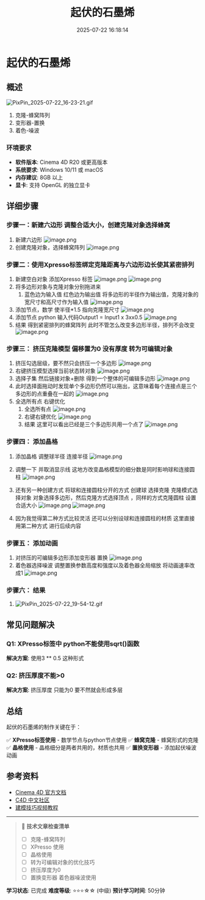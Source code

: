 ﻿---
title: 起伏的石墨烯
date: 2025-07-22 16:18:14
tags:
  - C4D
categories:
  - 技术分享
  - C4D
cover: http://img.upoorcake.cn/upoorcake/006cn0osgw1f4695qkun0j30u00hdqn3.jpg
description:
---

# 起伏的石墨烯

## 概述

![PixPin_2025-07-22_16-23-21.gif](http://img.upoorcake.cn/upoorcake/202507221623492.gif)

1. 克隆-蜂窝阵列
2. 变形器-置换
3. 着色-噪波

### 环境要求
- **软件版本**: Cinema 4D R20 或更高版本
- **系统要求**: Windows 10/11 或 macOS
- **内存建议**: 8GB 以上
- **显卡**: 支持 OpenGL 的独立显卡

## 详细步骤

### 步骤一：新建六边形 调整合适大小，创建克隆对象选择蜂窝

1. 新建六边形
	![image.png](http://img.upoorcake.cn/upoorcake/202507221638080.png)
2. 创建克隆对象，选择蜂窝阵列
	![image.png](http://img.upoorcake.cn/upoorcake/202507221639888.png)
### 步骤二：使用Xpresso标签绑定克隆距离与六边形边长使其紧密排列
1. 新建空白对象 添加Xpresso 标签 
	![image.png](http://img.upoorcake.cn/upoorcake/202507221647899.png)
	![image.png](http://img.upoorcake.cn/upoorcake/202507221647551.png)
2. 将多边形对象与克隆对象分别拖进来
	1. 蓝色边为输入值 红色边为输出值 将多边形的半径作为输出值，克隆对象的宽尺寸和高尺寸作为输入值
	![image.png](http://img.upoorcake.cn/upoorcake/202507221650660.png)
3. 添加节点，数学 使半径*1.5 指向克隆宽尺寸
	![image.png](http://img.upoorcake.cn/upoorcake/202507221900472.png)
4. 添加节点 python 输入代码Output1 = Input1 x 3xx0.5 
	![image.png](http://img.upoorcake.cn/upoorcake/202507221907474.png)
5. 结果 得到紧密排列的蜂窝阵列 此时不管怎么改变多边形半径，排列不会改变
	![image.png](http://img.upoorcake.cn/upoorcake/202507221908368.png)
### 步骤三： 挤压克隆模型 偏移置为0 没有厚度 转为可编辑对象

1. 挤压勾选层级，要不然只会挤压一个多边形
	![image.png](http://img.upoorcake.cn/upoorcake/202507221913031.png)
2. 右键挤压模型选择当前状态转对象 
	![image.png](http://img.upoorcake.cn/upoorcake/202507221917959.png)
3. 选择子集 然后链接对象+删除 得到一个整体的可编辑多边形
	![image.png](http://img.upoorcake.cn/upoorcake/202507221918483.png)
4. 此时选择面拖动时发现单个多边形仍然可以拖出，这意味着每个连接点是三个多边形的点重叠在一起的
	![image.png](http://img.upoorcake.cn/upoorcake/202507221921571.png)
5. 全选所有点 右键优化
	1. 全选所有点
		![image.png](http://img.upoorcake.cn/upoorcake/202507221922990.png)
	2. 右键右键优化
		![image.png](http://img.upoorcake.cn/upoorcake/202507221923369.png)
	3. 结果 这里可以看出已经是三个多边形共用一个点了
		![image.png](http://img.upoorcake.cn/upoorcake/202507221924713.png)
### 步骤四： 添加晶格
1. 添加晶格 调整球半径 连接半径
	![image.png](http://img.upoorcake.cn/upoorcake/202507221929656.png)

2. 调整一下 并取消显示线 这地方改变晶格模型的细分数是同时影响球和连接圆柱 
	![image.png](http://img.upoorcake.cn/upoorcake/202507221931644.png)
3. 还有另一种创建方式  将球和连接圆柱分开的方式 创建球 选择克隆 克隆模式选择对象  对象选择多边形，然后克隆方式选择顶点 ，同样的方式克隆圆柱 设置合适大小
	![image.png](http://img.upoorcake.cn/upoorcake/202507221940829.png)
	![image.png](http://img.upoorcake.cn/upoorcake/202507221940238.png)

4. 因为我觉得第二种方式比较灵活 还可以分别设球和连接圆柱的材质 这里直接用第二种方式 进行后续内容
### 步骤五： 添加动画

1. 对挤压的可编辑多边形添加变形器 置换
	![image.png](http://img.upoorcake.cn/upoorcake/202507221943154.png)
2. 着色器选择噪波 调整置换参数高度和强度以及着色器全局缩放 将动画速率改成1 
	![image.png](http://img.upoorcake.cn/upoorcake/202507221949182.png)
### 步骤六： 结果
1. ![PixPin_2025-07-22_19-54-12.gif](http://img.upoorcake.cn/upoorcake/202507221954290.gif)

## 常见问题解决

### Q1: XPresso标签中 python不能使用sqrt()函数 
**解决方案**: 使用3 ** 0.5 这种形式

### Q2: 挤压厚度不能>0
**解决方案**: 挤压厚度 只能为0 要不然就会形成多层

## 总结

起伏的石墨烯的制作关键在于：

✅ **XPresso标签使用** - 数学节点与python节点使用 
✅ **蜂窝克隆** - 蜂窝形式的克隆 
✅ **晶格使用** - 晶格细分是两者共用的，材质也共用
✅ **置换变形器** - 添加起伏噪波动画


## 参考资料

- [Cinema 4D 官方文档](https://help.maxon.net/)
- [C4D 中文社区](https://c4dsky.com/)
- [建模技巧视频教程](https://www.bilibili.com/video/BV1FV411d7bJ/)

---

> 📝 **技术文章检查清单**
> - [ ] 克隆-蜂窝阵列
> - [ ] XPresso 使用
> - [ ] 晶格使用
> - [ ] 转为可编辑对象的优化技巧
> - [ ] 挤压厚度为0
> - [ ] 置换变形器 着色器噪波使用

**学习状态**: 已完成
**难度等级**: ⭐⭐⭐☆☆ (中级)
**预计学习时间**: 50分钟

